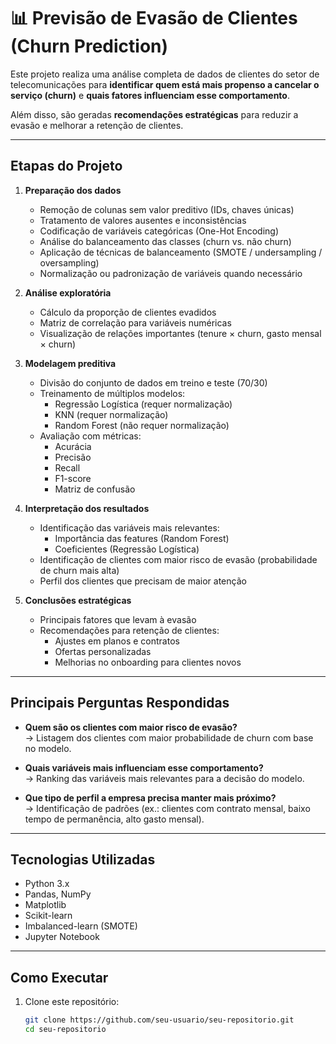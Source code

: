 # 📊 Previsão de Evasão de Clientes (Churn Prediction)

Este projeto realiza uma análise completa de dados de clientes do setor de telecomunicações para **identificar quem está mais propenso a cancelar o serviço (churn)** e **quais fatores influenciam esse comportamento**.  

Além disso, são geradas **recomendações estratégicas** para reduzir a evasão e melhorar a retenção de clientes.

---

## **Etapas do Projeto**

1. **Preparação dos dados**
   - Remoção de colunas sem valor preditivo (IDs, chaves únicas)
   - Tratamento de valores ausentes e inconsistências
   - Codificação de variáveis categóricas (One-Hot Encoding)
   - Análise do balanceamento das classes (churn vs. não churn)
   - Aplicação de técnicas de balanceamento (SMOTE / undersampling / oversampling)
   - Normalização ou padronização de variáveis quando necessário

2. **Análise exploratória**
   - Cálculo da proporção de clientes evadidos
   - Matriz de correlação para variáveis numéricas
   - Visualização de relações importantes (tenure × churn, gasto mensal × churn)

3. **Modelagem preditiva**
   - Divisão do conjunto de dados em treino e teste (70/30)
   - Treinamento de múltiplos modelos:
     - Regressão Logística (requer normalização)
     - KNN (requer normalização)
     - Random Forest (não requer normalização)
   - Avaliação com métricas:
     - Acurácia
     - Precisão
     - Recall
     - F1-score
     - Matriz de confusão

4. **Interpretação dos resultados**
   - Identificação das variáveis mais relevantes:
     - Importância das features (Random Forest)
     - Coeficientes (Regressão Logística)
   - Identificação de clientes com maior risco de evasão (probabilidade de churn mais alta)
   - Perfil dos clientes que precisam de maior atenção

5. **Conclusões estratégicas**
   - Principais fatores que levam à evasão
   - Recomendações para retenção de clientes:
     - Ajustes em planos e contratos
     - Ofertas personalizadas
     - Melhorias no onboarding para clientes novos

---

## **Principais Perguntas Respondidas**
- **Quem são os clientes com maior risco de evasão?**  
  → Listagem dos clientes com maior probabilidade de churn com base no modelo.  

- **Quais variáveis mais influenciam esse comportamento?**  
  → Ranking das variáveis mais relevantes para a decisão do modelo.  

- **Que tipo de perfil a empresa precisa manter mais próximo?**  
  → Identificação de padrões (ex.: clientes com contrato mensal, baixo tempo de permanência, alto gasto mensal).  

---

## **Tecnologias Utilizadas**
- Python 3.x
- Pandas, NumPy
- Matplotlib
- Scikit-learn
- Imbalanced-learn (SMOTE)
- Jupyter Notebook

---

## **Como Executar**
1. Clone este repositório:
   ```bash
   git clone https://github.com/seu-usuario/seu-repositorio.git
   cd seu-repositorio
